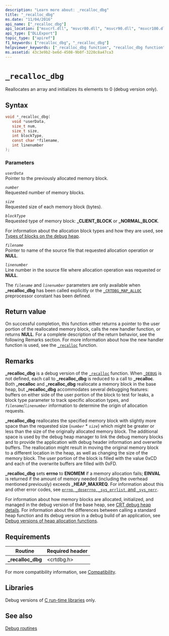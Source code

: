 ```yaml
---
description: "Learn more about: _recalloc_dbg"
title: "_recalloc_dbg"
ms.date: "11/04/2016"
api_name: ["_recalloc_dbg"]
api_location: ["msvcrt.dll", "msvcr80.dll", "msvcr90.dll", "msvcr100.dll", "msvcr100_clr0400.dll", "msvcr110.dll", "msvcr110_clr0400.dll", "msvcr120.dll", "msvcr120_clr0400.dll", "ucrtbase.dll"]
api_type: ["DLLExport"]
topic_type: ["apiref"]
f1_keywords: ["recalloc_dbg", "_recalloc_dbg"]
helpviewer_keywords: ["_recalloc_dbg function", "recalloc_dbg function"]
ms.assetid: 43c3e9b2-be6d-4508-9b0f-3220c8a47ca3
---
```

# `_recalloc_dbg`

Reallocates an array and initializes its elements to 0 (debug version only).

## Syntax

```C
void *_recalloc_dbg(
   void *userData,
   size_t num,
   size_t size,
   int blockType,
   const char *filename,
   int linenumber
);
```

### Parameters

*`userData`*\
Pointer to the previously allocated memory block.

*`number`*\
Requested number of memory blocks.

*`size`*\
Requested size of each memory block (bytes).

*`blockType`*\
Requested type of memory block: **_CLIENT_BLOCK** or **_NORMAL_BLOCK**.

For information about the allocation block types and how they are used, see [Types of blocks on the debug heap](/visualstudio/debugger/crt-debug-heap-details).

*`filename`*\
Pointer to name of the source file that requested allocation operation or **NULL**.

*`linenumber`*\
Line number in the source file where allocation operation was requested or **NULL**.

The *`filename`* and *`linenumber`* parameters are only available when **_recalloc_dbg** has been called explicitly or the [`_CRTDBG_MAP_ALLOC`](../crtdbg-map-alloc.md) preprocessor constant has been defined.

## Return value

On successful completion, this function either returns a pointer to the user portion of the reallocated memory block, calls the new handler function, or returns **NULL**. For a complete description of the return behavior, see the following Remarks section. For more information about how the new handler function is used, see the [`_recalloc`](recalloc.md) function.

## Remarks

**_recalloc_dbg** is a debug version of the [`_recalloc`](recalloc.md) function. When [`_DEBUG`](../debug.md) is not defined, each call to **_recalloc_dbg** is reduced to a call to **_recalloc**. Both **_recalloc** and **_recalloc_dbg** reallocate a memory block in the base heap, but **_recalloc_dbg** accommodates several debugging features: buffers on either side of the user portion of the block to test for leaks, a block type parameter to track specific allocation types, and *`filename`*/*`linenumber`* information to determine the origin of allocation requests.

**_recalloc_dbg** reallocates the specified memory block with slightly more space than the requested size (*`number`* * *`size`*) which might be greater or less than the size of the originally allocated memory block. The additional space is used by the debug heap manager to link the debug memory blocks and to provide the application with debug header information and overwrite buffers. The reallocation might result in moving the original memory block to a different location in the heap, as well as changing the size of the memory block. The user portion of the block is filled with the value 0xCD and each of the overwrite buffers are filled with 0xFD.

**_recalloc_dbg** sets **errno** to **ENOMEM** if a memory allocation fails; **EINVAL** is returned if the amount of memory needed (including the overhead mentioned previously) exceeds **_HEAP_MAXREQ**. For information about this and other error codes, see [`errno`, `_doserrno`, `_sys_errlist`, and `_sys_nerr`](../errno-doserrno-sys-errlist-and-sys-nerr.md).

For information about how memory blocks are allocated, initialized, and managed in the debug version of the base heap, see [CRT debug heap details](/visualstudio/debugger/crt-debug-heap-details). For information about the differences between calling a standard heap function and its debug version in a debug build of an application, see [Debug versions of heap allocation functions](/visualstudio/debugger/debug-versions-of-heap-allocation-functions).

## Requirements

|Routine|Required header|
|-------------|---------------------|
|**_recalloc_dbg**|\<crtdbg.h>|

For more compatibility information, see [Compatibility](../compatibility.md).

## Libraries

Debug versions of [C run-time libraries](../crt-library-features.md) only.

## See also

[Debug routines](../debug-routines.md)
